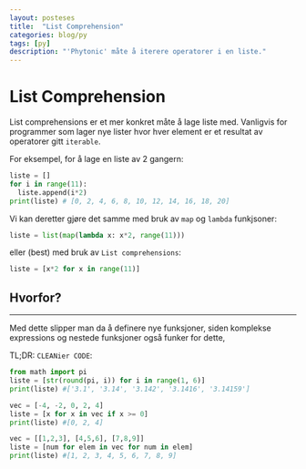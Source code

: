 ```yaml
---
layout: posteses
title:  "List Comprehension"
categories: blog/py
tags: [py]
description: "'Phytonic' måte å iterere operatorer i en liste."
---
```

List Comprehension
======

List comprehensions er et mer konkret måte å lage liste med. Vanligvis for programmer som lager nye lister hvor hver element er et resultat av operatorer gitt `iterable`.

For eksempel, for å lage en liste av 2 gangern:

```python
liste = []
for i in range(11):
  liste.append(i*2)
print(liste) # [0, 2, 4, 6, 8, 10, 12, 14, 16, 18, 20]
```
Vi kan deretter gjøre det samme med bruk av `map` og `lambda` funkjsoner:
```python
liste = list(map(lambda x: x*2, range(11)))
```
eller (best) med bruk av `List comprehensions`:
```python
liste = [x*2 for x in range(11)]
```

Hvorfor?
------
---
Med dette slipper man da å definere nye funksjoner, siden komplekse expressions og nestede funksjoner også funker for dette,

TL;DR: `CLEANier CODE`:
```python
from math import pi
liste = [str(round(pi, i)) for i in range(1, 6)]
print(liste) #['3.1', '3.14', '3.142', '3.1416', '3.14159']
```
```python
vec = [-4, -2, 0, 2, 4]
liste = [x for x in vec if x >= 0]
print(liste) #[0, 2, 4]
```
```python
vec = [[1,2,3], [4,5,6], [7,8,9]]
liste = [num for elem in vec for num in elem]
print(liste) #[1, 2, 3, 4, 5, 6, 7, 8, 9]
```
